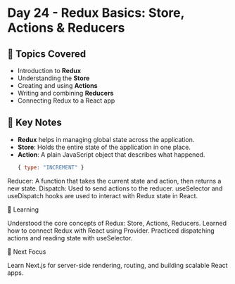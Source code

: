 # Day 24 - Redux Basics: Store, Actions & Reducers

## 📌 Topics Covered
- Introduction to **Redux**  
- Understanding the **Store**  
- Creating and using **Actions**  
- Writing and combining **Reducers**  
- Connecting Redux to a React app  

## 📝 Key Notes
- **Redux** helps in managing global state across the application.  
- **Store**: Holds the entire state of the application in one place.  
- **Action**: A plain JavaScript object that describes what happened.  
  ```js
  { type: "INCREMENT" }

Reducer: A function that takes the current state and action, then returns a new state.
Dispatch: Used to send actions to the reducer.
useSelector and useDispatch hooks are used to interact with Redux state in React.

📖 Learning

Understood the core concepts of Redux: Store, Actions, Reducers.
Learned how to connect Redux with React using Provider.
Practiced dispatching actions and reading state with useSelector.

🎯 Next Focus

Learn Next.js for server-side rendering, routing, and building scalable React apps.